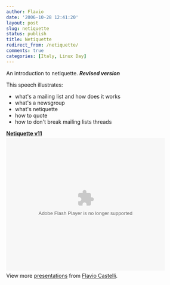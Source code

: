 ```yaml
---
author: Flavio
date: '2006-10-28 12:41:20'
layout: post
slug: netiquette
status: publish
title: Netiquette
redirect_from: /netiquette/
comments: true
categories: [Italy, Linux Day]
---
```


An introduction to netiquette. _**Revised version**_

This speech illustrates:

  * what's a mailing list and how does it works
  * what's a newsgroup
  * what's netiquette
  * how to quote
  * how to don't break mailing lists threads

<div style="width:425px" id="__ss_12640217"><strong style="display:block;margin:12px 0 4px"><a href="http://www.slideshare.net/fcastelli/netiquette-v11" title="Netiquette v11">Netiquette v11</a></strong><object id="__sse12640217" width="425" height="355"><param name="movie" value="http://static.slidesharecdn.com/swf/ssplayer2.swf?doc=netiquette-v11-120422103202-phpapp01&stripped_title=netiquette-v11&userName=fcastelli" /><param name="allowFullScreen" value="true"/><param name="allowScriptAccess" value="always"/><param name="wmode" value="transparent"/><embed name="__sse12640217" src="http://static.slidesharecdn.com/swf/ssplayer2.swf?doc=netiquette-v11-120422103202-phpapp01&stripped_title=netiquette-v11&userName=fcastelli" type="application/x-shockwave-flash" allowscriptaccess="always" allowfullscreen="true" wmode="transparent" width="425" height="355"></embed></object><div style="padding:5px 0 12px">View more <a href="http://www.slideshare.net/">presentations</a> from <a href="http://www.slideshare.net/fcastelli">Flavio Castelli</a>.</div></div>

